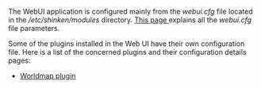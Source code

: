 The WebUI application is configured mainly from the *webui.cfg* file located in the */etc/shinken/modules* directory. [This page ](https://github.com/mohierf/mod-webui/wiki/Configuration-Main) explains all the *webui.cfg* file parameters.

Some of the plugins installed in the Web UI have their own configuration file. Here is a list of the concerned plugins and their configuration details pages:
- [Worldmap plugin](https://github.com/mohierf/mod-webui/wiki/Configuration-Worldmap)
